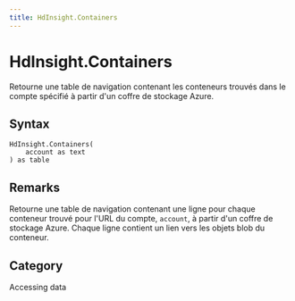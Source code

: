 ```yaml
---
title: HdInsight.Containers
---
```


# HdInsight.Containers


Retourne une table de navigation contenant les conteneurs trouvés dans le compte spécifié à partir d&#39;un coffre de stockage Azure.


## Syntax

```powerquery
HdInsight.Containers(
    account as text
) as table
```


## Remarks

Retourne une table de navigation contenant une ligne pour chaque conteneur trouvé pour l'URL du compte, <code>account</code>, à partir d'un coffre de stockage Azure. Chaque ligne contient un lien vers les objets blob du conteneur.



## Category
Accessing data
